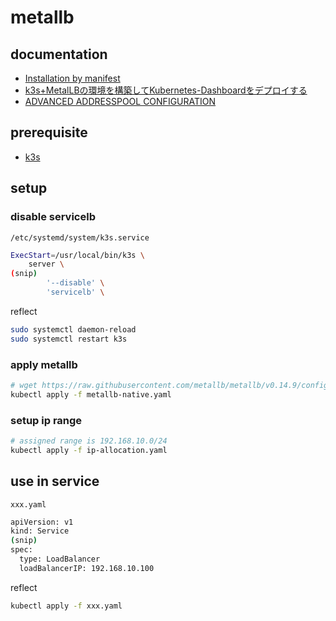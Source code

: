 # metallb

## documentation

- [Installation by manifest](https://metallb.universe.tf/installation/#installation-by-manifest)
- [k3s+MetalLBの環境を構築してKubernetes-Dashboardをデプロイする](https://qiita.com/ussvgr/items/b98ada65563edf77f12b)
- [ADVANCED ADDRESSPOOL CONFIGURATION](https://metallb.universe.tf/configuration/_advanced_ipaddresspool_configuration/)

## prerequisite

- [k3s](../k3s)

## setup

### disable servicelb

`/etc/systemd/system/k3s.service`

```sh
ExecStart=/usr/local/bin/k3s \
    server \
(snip)
        '--disable' \
        'servicelb' \
```

reflect

```sh
sudo systemctl daemon-reload
sudo systemctl restart k3s
```

### apply metallb

```sh
# wget https://raw.githubusercontent.com/metallb/metallb/v0.14.9/config/manifests/metallb-native.yaml
kubectl apply -f metallb-native.yaml
```

### setup ip range

```sh
# assigned range is 192.168.10.0/24
kubectl apply -f ip-allocation.yaml
```

## use in service

`xxx.yaml`

```sh
apiVersion: v1
kind: Service
(snip)
spec:
  type: LoadBalancer
  loadBalancerIP: 192.168.10.100
```

reflect

```sh
kubectl apply -f xxx.yaml
```
